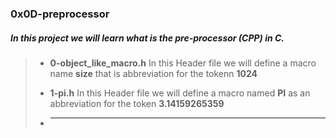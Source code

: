 ### 0x0D-preprocessor

##### In this project we will learn **what is the pre-processor (CPP) in C**.

> - **0-object_like_macro.h** In this Header file we will define a macro name **size** that is abbreviation for the tokenn **1024**
>
> - **1-pi.h** In this Header file we will define a macro named **PI** as an abbreviation for the token **3.14159265359**
>
> - ****
